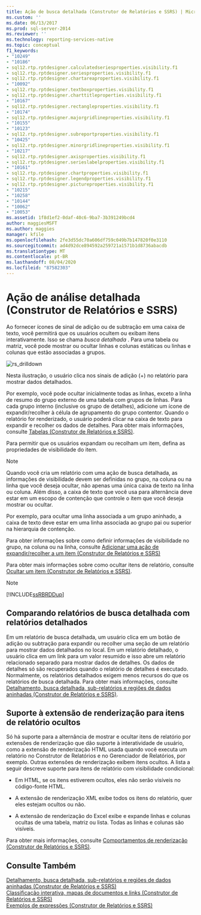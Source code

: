 ```yaml
---
title: Ação de busca detalhada (Construtor de Relatórios e SSRS) | Microsoft Docs
ms.custom: ''
ms.date: 06/13/2017
ms.prod: sql-server-2014
ms.reviewer: ''
ms.technology: reporting-services-native
ms.topic: conceptual
f1_keywords:
- "10249"
- "10186"
- sql12.rtp.rptdesigner.calculatedseriesproperties.visibility.f1
- sql12.rtp.rptdesigner.seriesproperties.visibility.f1
- sql12.rtp.rptdesigner.chartareaproperties.visibility.f1
- "10092"
- sql12.rtp.rptdesigner.textboxproperties.visibility.f1
- sql12.rtp.rptdesigner.charttitleproperties.visibility.f1
- "10167"
- sql12.rtp.rptdesigner.rectangleproperties.visibility.f1
- "10174"
- sql12.rtp.rptdesigner.majorgridlineproperties.visibility.f1
- "10155"
- "10123"
- sql12.rtp.rptdesigner.subreportproperties.visibility.f1
- "10425"
- sql12.rtp.rptdesigner.minorgridlineproperties.visibility.f1
- "10217"
- sql12.rtp.rptdesigner.axisproperties.visibility.f1
- sql12.rtp.rptdesigner.serieslabelproperties.visibility.f1
- "10161"
- sql12.rtp.rptdesigner.chartproperties.visibility.f1
- sql12.rtp.rptdesigner.legendproperties.visibility.f1
- sql12.rtp.rptdesigner.pictureproperties.visibility.f1
- "10215"
- "10258"
- "10144"
- "10062"
- "10053"
ms.assetid: 1f8d1ef2-0daf-40c6-9ba7-3b391249bcd4
author: maggiesMSFT
ms.author: maggies
manager: kfile
ms.openlocfilehash: 2fe3d55dc70a606df759c049b7b147820f0e3110
ms.sourcegitcommit: ad4d92dce894592a259721a1571b1d8736abacdb
ms.translationtype: MT
ms.contentlocale: pt-BR
ms.lasthandoff: 08/04/2020
ms.locfileid: "87582303"
---
```

# <a name="drilldown-action-report-builder-and-ssrs"></a>Ação de análise detalhada (Construtor de Relatórios e SSRS)
  Ao fornecer ícones de sinal de adição ou de subtração em uma caixa de texto, você permitirá que os usuários ocultem ou exibam itens interativamente. Isso se chama *busca detalhada* . Para uma tabela ou matriz, você pode mostrar ou ocultar linhas e colunas estáticas ou linhas e colunas que estão associadas a grupos.  
  
 ![rs_drilldown](../media/rs-drilldown.gif "rs_drilldown")  
  
 Nesta ilustração, o usuário clica nos sinais de adição (+) no relatório para mostrar dados detalhados.  
  
 Por exemplo, você pode ocultar inicialmente todas as linhas, exceto a linha de resumo do grupo externo de uma tabela com grupos de linhas. Para cada grupo interno (inclusive os grupo de detalhes), adicione um ícone de expandir/recolher à célula de agrupamento do grupo contentor. Quando o relatório for renderizado, o usuário poderá clicar na caixa de texto para expandir e recolher os dados de detalhes. Para obter mais informações, consulte [Tabelas &#40;Construtor de Relatórios e SSRS&#41;](tables-report-builder-and-ssrs.md).  
  
 Para permitir que os usuários expandam ou recolham um item, defina as propriedades de visibilidade do item.  
  
> [!NOTE]  
>  Quando você cria um relatório com uma ação de busca detalhada, as informações de visibilidade devem ser definidas no grupo, na coluna ou na linha que você deseja ocultar, não apenas uma única caixa de texto na linha ou coluna. Além disso, a caixa de texto que você usa para alternância deve estar em um escopo de contenção que controle o item que você deseja mostrar ou ocultar.  
>   
>  Por exemplo, para ocultar uma linha associada a um grupo aninhado, a caixa de texto deve estar em uma linha associada ao grupo pai ou superior na hierarquia de contenção.  
>   
>  Para obter informações sobre como definir informações de visibilidade no grupo, na coluna ou na linha, consulte [Adicionar uma ação de expandir/recolher a um item &#40;Construtor de Relatórios e SSRS&#41;](add-an-expand-or-collapse-action-to-an-item-report-builder-and-ssrs.md)  
  
 Para obter mais informações sobre como ocultar itens de relatório, consulte [Ocultar um item &#40;Construtor de Relatórios e SSRS&#41;](../report-builder/hide-an-item-report-builder-and-ssrs.md).  
  
> [!NOTE]  
>  [!INCLUDE[ssRBRDDup](../../includes/ssrbrddup-md.md)]  
  
## <a name="comparing-drilldown-and-drillthrough-reports"></a>Comparando relatórios de busca detalhada com relatórios detalhados  
 Em um relatório de busca detalhada, um usuário clica em um botão de adição ou subtração para expandir ou recolher uma seção de um relatório para mostrar dados detalhados no local. Em um relatório detalhado, o usuário clica em um link para um valor resumido e isso abre um relatório relacionado separado para mostrar dados de detalhes. Os dados de detalhes só são recuperados quando o relatório de detalhes é executado. Normalmente, os relatórios detalhados exigem menos recursos do que os relatórios de busca detalhada. Para obter mais informações, consulte [Detalhamento, busca detalhada, sub-relatórios e regiões de dados aninhadas &#40;Construtor de Relatórios e SSRS&#41;](drillthrough-drilldown-subreports-and-nested-data-regions.md).  
  
## <a name="rendering-extension-support-for-hidden-report-items"></a>Suporte à extensão de renderização para itens de relatório ocultos  
 Só há suporte para a alternância de mostrar e ocultar itens de relatório por extensões de renderização que dão suporte à interatividade de usuário, como a extensão de renderização HTML usada quando você executa um relatório no Construtor de Relatórios e no Gerenciador de Relatórios, por exemplo. Outras extensões de renderização exibem itens ocultos. A lista a seguir descreve suporte para itens de relatório com visibilidade condicional:  
  
-   Em HTML, se os itens estiverem ocultos, eles não serão visíveis no código-fonte HTML.  
  
-   A extensão de renderização XML exibe todos os itens do relatório, quer eles estejam ocultos ou não.  
  
-   A extensão de renderização do Excel exibe e expande linhas e colunas ocultas de uma tabela, matriz ou lista. Todas as linhas e colunas são visíveis.  
  
 Para obter mais informações, consulte [Comportamentos de renderização &#40;Construtor de Relatórios e SSRS&#41;](rendering-behaviors-report-builder-and-ssrs.md).  
  
## <a name="see-also"></a>Consulte Também  
 [Detalhamento, busca detalhada, sub-relatórios e regiões de dados aninhadas &#40;Construtor de Relatórios e SSRS&#41;](drillthrough-drilldown-subreports-and-nested-data-regions.md)   
 [Classificação interativa, mapas de documentos e links &#40;Construtor de Relatórios e SSRS&#41;](interactive-sort-document-maps-and-links-report-builder-and-ssrs.md)   
 [Exemplos de expressões &#40;Construtor de Relatórios e SSRS&#41;](expression-examples-report-builder-and-ssrs.md)  
  
  
